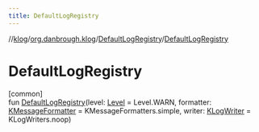 ```yaml
---
title: DefaultLogRegistry
---
```

//[klog](../../../index.html)/[org.danbrough.klog](../index.html)/[DefaultLogRegistry](index.html)/[DefaultLogRegistry](-default-log-registry.html)



# DefaultLogRegistry



[common]\
fun [DefaultLogRegistry](-default-log-registry.html)(level: [Level](../-level/index.html) = Level.WARN, formatter: [KMessageFormatter](../index.html#-1565082679%2FClasslikes%2F1242518872) = KMessageFormatters.simple, writer: [KLogWriter](../index.html#1955773663%2FClasslikes%2F1242518872) = KLogWriters.noop)





